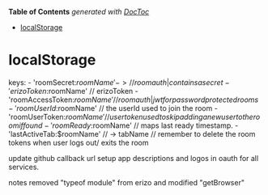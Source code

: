 <!-- START doctoc generated TOC please keep comment here to allow auto update -->
<!-- DON'T EDIT THIS SECTION, INSTEAD RE-RUN doctoc TO UPDATE -->
**Table of Contents**  *generated with [DocToc](https://github.com/thlorenz/doctoc)*

- [localStorage](#localstorage)

<!-- END doctoc generated TOC please keep comment here to allow auto update -->

# localStorage

  keys: 
    - 'roomSecret:$roomName' ->  // room auth | contains a secret
    - 'erizoToken:$roomName' // erizoToken
    - 'roomAccessToken:$roomName' // room auth | jwt for password protected rooms
    - 'roomUserId:$roomName' // the userId used to join the room
    - 'roomUserToken:$roomName' // user token used to skip adding a new user to the room if found
    - 'roomReady:$roomName' // maps last ready timestamp.
    - 'lastActiveTab:$roomName' // -> tabName
    // remember to delete the room tokens when user logs out/ exits the room


update github callback url 
setup app descriptions and logos in oauth for all services.

notes
removed "typeof module" from erizo and modified  "getBrowser"